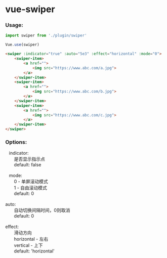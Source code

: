 # vue-swiper



### Usage:

```javascript
import swiper from './plugin/swiper'

Vue.use(swiper)
```

```html
<swiper :indicator="true" :auto="5e3" :effect="horizontal" :mode="0">
	<swiper-item>
		<a href="">
			<img src="https://www.abc.com/a.jpg">
		</a>
	</swiper-item>
	<swiper-item>
		<a href="">
			<img src="https://www.abc.com/b.jpg">
		</a>
	</swiper-item>
	<swiper-item>
		<a href="">
			<img src="https://www.abc.com/c.jpg">
		</a>
	</swiper-item>
</swiper>
```

### Options:

    indicator:<br>
        是否显示指示点<br>
        default: false<br><br>
    mode:<br>
        0 - 单屏滚动模式<br>
        1 - 自由滚动模式<br>
        default: 0<br><br>
    auto:<br>
        自动切换间隔时间，0则取消<br>
        default: 0<br><br>
    effect:<br>
        滑动方向<br>
        horizontal - 左右<br>
        vertical - 上下<br>
        default: 'horizontal'<br><br>
        
